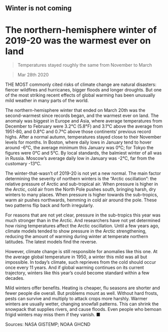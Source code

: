 ## Winter is not coming

# The northern-hemisphere winter of 2019-20 was the warmest ever on land

> Temperatures stayed roughly the same from November to March

> Mar 28th 2020

THE MOST commonly cited risks of climate change are natural disasters: fiercer wildfires and hurricanes, bigger floods and longer droughts. But one of the most striking recent effects of global warming has been unusually mild weather in many parts of the world.

The northern-hemisphere winter that ended on March 20th was the second-warmest since records began, and the warmest ever on land. The anomaly was biggest in Europe and Asia, where average temperatures from December to February were 3.2°C (5.8°F) and 3.1°C above the average from 1951-80, and 0.8°C and 0.7°C above those continents’ previous record highs. After a normal autumn, temperatures stayed close to their November levels for months. In Boston, where daily lows in January tend to hover around -6°C, the average minimum this January was 0°C; for Tokyo the figures were 0°C and 5°C. By local standards, the balmiest winter of all was in Russia. Moscow’s average daily low in January was -2°C, far from the customary -13°C.

The winter-that-wasn’t of 2019-20 is not yet a new normal. The main factor determining the severity of northern winters is the “Arctic oscillation”: the relative pressure of Arctic and sub-tropical air. When pressure is higher in the Arctic, cold air from the North Pole pushes south, bringing harsh, dry winters to many places. When pressure is higher towards the sub-tropics, warm air pushes northwards, hemming in cold air around the pole. These two patterns flip back and forth irregularly.

For reasons that are not yet clear, pressure in the sub-tropics this year was much stronger than in the Arctic. And researchers have not yet determined how rising temperatures affect the Arctic oscillation. Until a few years ago, climate models tended to show pressure in the Arctic strengthening, reducing the amount of warming during winter at temperate northern latitudes. The latest models find the reverse.

However, climate change is still responsible for anomalies like this one. At the average global temperature in 1950, a winter this mild was all but impossible. In today’s climate, such reprieves from the cold should occur once every 11 years. And if global warming continues on its current trajectory, winters like this year’s could become standard within a few decades.

Mild winters offer benefits. Heating is cheaper, flu seasons are shorter and fewer people die overall. But problems mount as well. Without hard frosts, pests can survive and multiply to attack crops more harshly. Warmer winters are usually wetter, changing snowfall patterns. This can shrink the snowpack that supplies rivers, and cause floods. Even people who bemoan frigid winters may miss them if they vanish. ■

Sources: NASA GISTEMP; NOAA GHCND